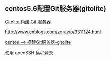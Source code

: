centos5.6配置Git服务器(gitolite)
--------------------------------

[Gitolite 构建 Git 服务器](http://www.ossxp.com/doc/git/gitolite.html)

http://www.cnblogs.com/zgray/p/3311124.html

[centos --> 搭建Git服务器-gitolite](http://longtimenoc.com/archives/%E6%90%AD%E5%BB%BAgit%E6%9C%8D%E5%8A%A1%E5%99%A8-gitolite)

使用 openSSH 远程登录
